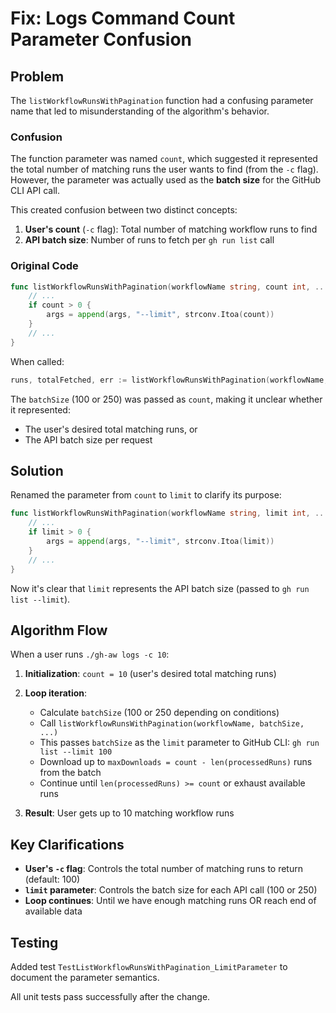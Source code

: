 # Fix: Logs Command Count Parameter Confusion

## Problem

The `listWorkflowRunsWithPagination` function had a confusing parameter name that led to misunderstanding of the algorithm's behavior.

### Confusion

The function parameter was named `count`, which suggested it represented the total number of matching runs the user wants to find (from the `-c` flag). However, the parameter was actually used as the **batch size** for the GitHub CLI API call.

This created confusion between two distinct concepts:
1. **User's count** (`-c` flag): Total number of matching workflow runs to find
2. **API batch size**: Number of runs to fetch per `gh run list` call

### Original Code

```go
func listWorkflowRunsWithPagination(workflowName string, count int, ...) {
    // ...
    if count > 0 {
        args = append(args, "--limit", strconv.Itoa(count))
    }
    // ...
}
```

When called:
```go
runs, totalFetched, err := listWorkflowRunsWithPagination(workflowName, batchSize, ...)
```

The `batchSize` (100 or 250) was passed as `count`, making it unclear whether it represented:
- The user's desired total matching runs, or
- The API batch size per request

## Solution

Renamed the parameter from `count` to `limit` to clarify its purpose:

```go
func listWorkflowRunsWithPagination(workflowName string, limit int, ...) {
    // ...
    if limit > 0 {
        args = append(args, "--limit", strconv.Itoa(limit))
    }
    // ...
}
```

Now it's clear that `limit` represents the API batch size (passed to `gh run list --limit`).

## Algorithm Flow

When a user runs `./gh-aw logs -c 10`:

1. **Initialization**: `count = 10` (user's desired total matching runs)
2. **Loop iteration**:
   - Calculate `batchSize` (100 or 250 depending on conditions)
   - Call `listWorkflowRunsWithPagination(workflowName, batchSize, ...)` 
   - This passes `batchSize` as the `limit` parameter to GitHub CLI: `gh run list --limit 100`
   - Download up to `maxDownloads = count - len(processedRuns)` runs from the batch
   - Continue until `len(processedRuns) >= count` or exhaust available runs

3. **Result**: User gets up to 10 matching workflow runs

## Key Clarifications

- **User's `-c` flag**: Controls the total number of matching runs to return (default: 100)
- **`limit` parameter**: Controls the batch size for each API call (100 or 250)
- **Loop continues**: Until we have enough matching runs OR reach end of available data

## Testing

Added test `TestListWorkflowRunsWithPagination_LimitParameter` to document the parameter semantics.

All unit tests pass successfully after the change.
